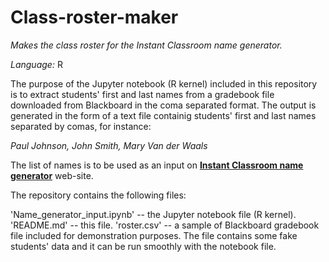 # Class-roster-maker

*Makes the class roster for the Instant Classroom name generator.*

*Language:* R

The purpose of the Jupyter notebook (R kernel) included in this repository is to extract students' first and last names from a gradebook file downloaded from Blackboard in the coma separated format. The output is generated in the form of a text file containig students' first and last names separated by comas, for instance:

*Paul Johnson, John Smith, Mary Van der Waals*

The list of names is to be used as an input on 
__[Instant Classroom name generator](https://www.superteachertools.us/myclassroom/?groupid=135410&groupfolder=)__ web-site.

The repository contains the following files:

'Name_generator_input.ipynb' -- the Jupyter notebook file (R kernel).
'README.md' -- this file.
'roster.csv' -- a sample of Blackboard gradebook file included for demonstration purposes. The file contains some fake students' data and it can be run smoothly with the notebook file.


